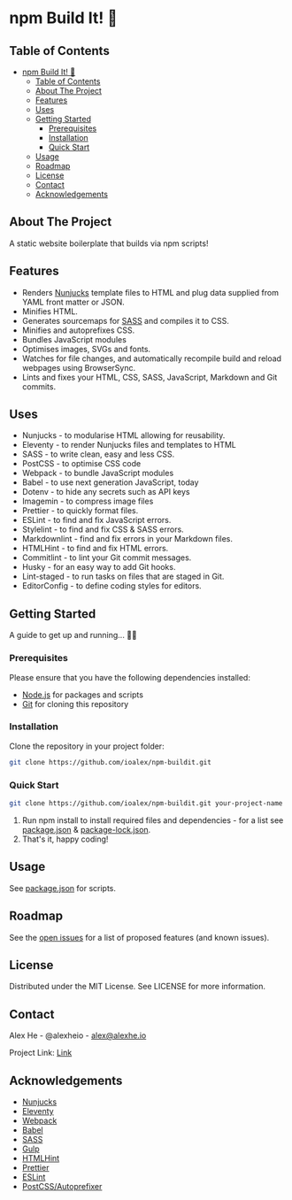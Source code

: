 # npm Build It! 🧱

## Table of Contents

- [npm Build It! 🧱](#npm-build-it-)
  - [Table of Contents](#table-of-contents)
  - [About The Project](#about-the-project)
  - [Features](#features)
  - [Uses](#uses)
  - [Getting Started](#getting-started)
    - [Prerequisites](#prerequisites)
    - [Installation](#installation)
    - [Quick Start](#quick-start)
  - [Usage](#usage)
  - [Roadmap](#roadmap)
  - [License](#license)
  - [Contact](#contact)
  - [Acknowledgements](#acknowledgements)

## About The Project

A static website boilerplate that builds via npm scripts!

## Features

- Renders [Nunjucks](https://mozilla.github.io/nunjucks/) template files to HTML and plug data supplied from YAML front matter or JSON.
- Minifies HTML.
- Generates sourcemaps for [SASS](https://sass-lang.com/) and compiles it to CSS.
- Minifies and autoprefixes CSS.
- Bundles JavaScript modules
- Optimises images, SVGs and fonts.
- Watches for file changes, and automatically recompile build and reload webpages using BrowserSync.
- Lints and fixes your HTML, CSS, SASS, JavaScript, Markdown and Git commits.

## Uses

- Nunjucks - to modularise HTML allowing for reusability.
- Eleventy - to render Nunjucks files and templates to HTML
- SASS - to write clean, easy and less CSS.
- PostCSS - to optimise CSS code
- Webpack - to bundle JavaScript modules
- Babel - to use next generation JavaScript, today
- Dotenv - to hide any secrets such as API keys
- Imagemin - to compress image files
- Prettier - to quickly format files.
- ESLint - to find and fix JavaScript errors.
- Stylelint - to find and fix CSS & SASS errors.
- Markdownlint - find and fix errors in your Markdown files.
- HTMLHint - to find and fix HTML errors.
- Commitlint - to lint your Git commit messages.
- Husky - for an easy way to add Git hooks.
- Lint-staged - to run tasks on files that are staged in Git.
- EditorConfig - to define coding styles for editors.

## Getting Started

A guide to get up and running... 🏃‍♂️

### Prerequisites

Please ensure that you have the following dependencies installed:

- [Node.js](https://nodejs.org/en/) for packages and scripts
- [Git](https://git-scm.com/) for cloning this repository

### Installation

Clone the repository in your project folder:

```sh
git clone https://github.com/ioalex/npm-buildit.git
```

### Quick Start

```sh
git clone https://github.com/ioalex/npm-buildit.git your-project-name
```

1. Run npm install to install required files and dependencies - for a list see [package.json](https://github.com/ioalex/npm-buildit/blob/master/package.json) & [package-lock.json](https://github.com/ioalex/npm-buildit/blob/master/package-lock.json).
2. That's it, happy coding!

## Usage

See [package.json](https://github.com/ioalex/npm-buildit/blob/master/package.json) for scripts.

## Roadmap

See the [open issues](https://github.com/ioalex/npm-buildit/issues) for a list of proposed features (and known issues).

## License

Distributed under the MIT License. See LICENSE for more information.

## Contact

Alex He - @alexheio - alex@alexhe.io

Project Link: [Link](https://github.com/ioalex/npm-buildit)

## Acknowledgements

- [Nunjucks](https://mozilla.github.io/nunjucks/)
- [Eleventy](https://www.11ty.dev/)
- [Webpack](https://webpack.js.org/)
- [Babel](https://babeljs.io/)
- [SASS](https://sass-lang.com/)
- [Gulp](https://gulpjs.com/)
- [HTMLHint](https://htmlhint.com/)
- [Prettier](https://prettier.io/)
- [ESLint](https://eslint.org/)
- [PostCSS/Autoprefixer](https://github.com/postcss/autoprefixer)
